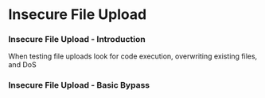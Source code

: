 # Insecure File Upload

### Insecure File Upload - Introduction

When testing file uploads look for code execution, overwriting existing files, and DoS

### Insecure File Upload - Basic Bypass
